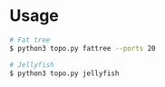 # Usage

```sh
# Fat tree
$ python3 topo.py fattree --ports 20

# Jellyfish
$ python3 topo.py jellyfish 
```
